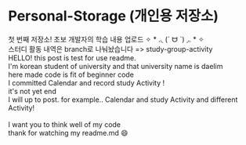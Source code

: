 # Personal-Storage (개인용 저장소)
첫 번째 저장소! 초보 개발자의 학습 내용 업로드 ✧ * .◟ (ˊ ᗨ ˋ) ◞. * ✧ <br>
스터디 활동 내역은 branch로 나눠놨습니다 => study-group-activity  
HELLO! this post is test for use readme.<br>
I'm korean student of university and that university name is daelim<br>
here made code is fit of beginner code<br>
I committed Calendar and record study Activity !<br>
it's not yet end<br>
I will up to post. for example.. Calendar and study Activity and different Activity!<br><br>
I want you to think well of my code<br>
thank for watching my readme.md :smile:

